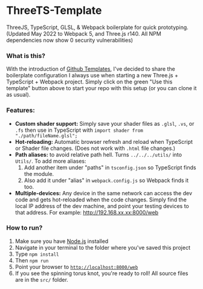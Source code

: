 # ThreeTS-Template
ThreeJS, TypeScript, GLSL, &amp; Webpack boilerplate for quick prototyping. (Updated May 2022 to Webpack 5, and Three.js r140. All NPM dependencies now show 0 security vulnerabilities)

### What is this?
With the introduction of [Github Templates](https://github.blog/2019-06-06-generate-new-repositories-with-repository-templates/), I've decided to share the boilerplate configuration I always use when starting a new Three.js + TypeScript + Webpack project. Simply click on the green "Use this template" button above to start your repo with this setup (or you can clone it as usual).

### Features:
- **Custom shader support:** Simply save your shader files as `.glsl`, `.vs`, or `.fs` then use in TypeScript with `import shader from "./path/fileName.glsl";`
- **Hot-reloading:** Automatic browser refresh and reload when TypeScript or Shader file changes. (Does not work with `.html` file changes.)
- **Path aliases:** to avoid relative path hell. Turns `../../../utils/` into `Utils/`. 
To add more aliases: 
    1. Add another item under "paths" in `tsconfig.json` so TypeScript finds the module.
    2. Also add it under "alias" in `webpack.config.js` so Webpack finds it too.
- **Multiple-devices:** Any device in the same network can access the dev code and gets hot-reloaded when the code changes. Simply find the local IP address of the dev machine, and point your testing devices to that address. For example: http://192.168.xx.xx:8000/web

### How to run?
1. Make sure you have [Node.js](https://nodejs.org/en/) installed
2. Navigate in your terminal to the folder where you've saved this project
3. Type `npm install`
4. Then `npm run`
5. Point your browser to [`http://localhost:8000/web`](http://localhost:8000/web)
6. If you see the spinning torus knot, you're ready to roll! All source files are in the `src/` folder.
